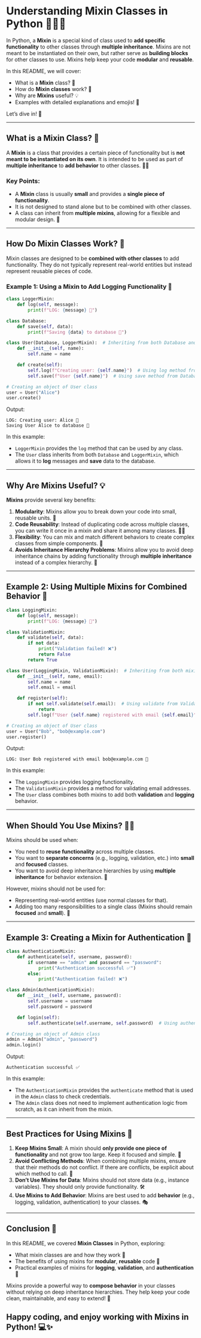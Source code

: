 # Understanding Mixin Classes in Python 🧑‍💻🐍

In Python, a **Mixin** is a special kind of class used to **add specific functionality** to other classes through **multiple inheritance**. Mixins are not meant to be instantiated on their own, but rather serve as **building blocks** for other classes to use. Mixins help keep your code **modular** and **reusable**.

In this README, we will cover:
- What is a **Mixin** class? 🤔
- How do **Mixin classes** work? 🧩
- Why are **Mixins** useful? 💡
- Examples with detailed explanations and emojis! 🎨

Let’s dive in! 🎉

---

## What is a Mixin Class? 🤔

A **Mixin** is a class that provides a certain piece of functionality but is **not meant to be instantiated on its own**. It is intended to be used as part of **multiple inheritance** to **add behavior** to other classes. 🧑‍💻

### Key Points:
- A **Mixin** class is usually **small** and provides a **single piece of functionality**.
- It is not designed to stand alone but to be combined with other classes.
- A class can inherit from **multiple mixins**, allowing for a flexible and modular design. 🌟

---

## How Do Mixin Classes Work? 🧩

Mixin classes are designed to be **combined with other classes** to add functionality. They do not typically represent real-world entities but instead represent reusable pieces of code.

### Example 1: Using a Mixin to Add Logging Functionality 📝

```python
class LoggerMixin:
    def log(self, message):
        print(f"LOG: {message} 📜")

class Database:
    def save(self, data):
        print(f"Saving {data} to database 💾")

class User(Database, LoggerMixin):  # Inheriting from both Database and LoggerMixin
    def __init__(self, name):
        self.name = name

    def create(self):
        self.log(f"Creating user: {self.name}")  # Using log method from Mixin
        self.save(f"User {self.name}")  # Using save method from Database

# Creating an object of User class
user = User("Alice")
user.create()
```

Output:
```
LOG: Creating user: Alice 📜
Saving User Alice to database 💾
```

In this example:
- `LoggerMixin` provides the `log` method that can be used by any class.
- The `User` class inherits from both `Database` and `LoggerMixin`, which allows it to **log** messages and **save** data to the database.

---

## Why Are Mixins Useful? 💡

**Mixins** provide several key benefits:
1. **Modularity**: Mixins allow you to break down your code into small, reusable units. 🔄
2. **Code Reusability**: Instead of duplicating code across multiple classes, you can write it once in a mixin and share it among many classes. 🧑‍💻
3. **Flexibility**: You can mix and match different behaviors to create complex classes from simple components. 🔀
4. **Avoids Inheritance Hierarchy Problems**: Mixins allow you to avoid deep inheritance chains by adding functionality through **multiple inheritance** instead of a complex hierarchy. 🌲

---

## Example 2: Using Multiple Mixins for Combined Behavior 🔄

```python
class LoggingMixin:
    def log(self, message):
        print(f"LOG: {message} 📜")

class ValidationMixin:
    def validate(self, data):
        if not data:
            print("Validation failed! ❌")
            return False
        return True

class User(LoggingMixin, ValidationMixin):  # Inheriting from both mixins
    def __init__(self, name, email):
        self.name = name
        self.email = email

    def register(self):
        if not self.validate(self.email):  # Using validate from ValidationMixin
            return
        self.log(f"User {self.name} registered with email {self.email}")  # Using log from LoggingMixin

# Creating an object of User class
user = User("Bob", "bob@example.com")
user.register()
```

Output:
```
LOG: User Bob registered with email bob@example.com 📜
```

In this example:
- The `LoggingMixin` provides logging functionality.
- The `ValidationMixin` provides a method for validating email addresses.
- The `User` class combines both mixins to add both **validation** and **logging** behavior.

---

## When Should You Use Mixins? 🤷‍♂️

Mixins should be used when:
- You need to **reuse functionality** across multiple classes.
- You want to **separate concerns** (e.g., logging, validation, etc.) into **small** and **focused** classes.
- You want to avoid deep inheritance hierarchies by using **multiple inheritance** for behavior extension. 🔄

However, mixins should not be used for:
- Representing real-world entities (use normal classes for that).
- Adding too many responsibilities to a single class (Mixins should remain **focused** and **small**). 🧩

---

## Example 3: Creating a Mixin for Authentication 🔐

```python
class AuthenticationMixin:
    def authenticate(self, username, password):
        if username == "admin" and password == "password":
            print("Authentication successful ✅")
        else:
            print("Authentication failed! ❌")

class Admin(AuthenticationMixin):
    def __init__(self, username, password):
        self.username = username
        self.password = password

    def login(self):
        self.authenticate(self.username, self.password)  # Using authenticate from Mixin

# Creating an object of Admin class
admin = Admin("admin", "password")
admin.login()
```

Output:
```
Authentication successful ✅
```

In this example:
- The `AuthenticationMixin` provides the `authenticate` method that is used in the `Admin` class to check credentials.
- The `Admin` class does not need to implement authentication logic from scratch, as it can inherit from the mixin.

---

## Best Practices for Using Mixins 🌟

1. **Keep Mixins Small**: A mixin should **only provide one piece of functionality** and not grow too large. Keep it focused and simple. 🔨
2. **Avoid Conflicting Methods**: When combining multiple mixins, ensure that their methods do not conflict. If there are conflicts, be explicit about which method to call. 🚦
3. **Don’t Use Mixins for Data**: Mixins should not store data (e.g., instance variables). They should only provide functionality. 🛠️
4. **Use Mixins to Add Behavior**: Mixins are best used to add **behavior** (e.g., logging, validation, authentication) to your classes. 🎭

---

## Conclusion 🎉

In this README, we covered **Mixin Classes** in Python, exploring:
- What mixin classes are and how they work 🧩
- The benefits of using mixins for **modular**, **reusable** code 🔄
- Practical examples of mixins for **logging**, **validation**, and **authentication** 📝

Mixins provide a powerful way to **compose behavior** in your classes without relying on deep inheritance hierarchies. They help keep your code clean, maintainable, and easy to extend! 🚀

Happy coding, and enjoy working with **Mixins** in Python! 💻✨
---
